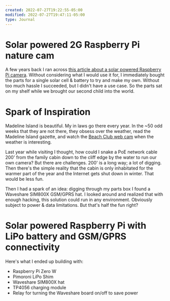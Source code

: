 ```yaml
---
created: 2022-07-27T19:22:55-05:00
modified: 2022-07-27T19:47:11-05:00
type: Journal
---
```


# Solar powered 2G Raspberry Pi nature cam

A few years back I ran across [this article about a solar powered Raspberry Pi camera](https://www.hackster.io/reichley/solar-powered-squirrel-kam-pi-zero-w-updated-797db4). Without considering what I would use it for, I immediately bought the parts for a single solar cell & battery to try and make my own. Without too much hassle I succeeded, but I didn't have a use case. So the parts sat on my shelf while we brought our second child into the world.

# Spark of Inspiration

Madeline Island is beautiful. My in laws go there every year. In the ~50 odd weeks that they are not there, they obsess over the weather, read the Madeline Island gazette, and watch the [Beach Club web cam](https://www.madelineisland.com/madeline-island-webcam/) when the weather is interesting.

Last year while visiting I thought, how could I snake a PoE network cable 200' from the family cabin down to the cliff edge by the water to run our own camera? But there are challenges. 200' is a long way; a lot of digging. Then there's the simple reality that the cabin is only inhabitated for the warmer part of the year and the Internet gets shut down in winter. That would be less fun.

Then I had a spark of an idea: digging through my parts box I found a Waveshare SIM800X GSM/GPRS hat. I looked around and realized that with enough hacking, this solution could run in any environment. Obviously subject to power & data limitations. But that's half the fun right?

# Solar powered Raspberry Pi with LiPo battery and GSM/GPRS connectivity

Here's what I ended up building with:
* Raspberry Pi Zero W
* Pimoroni LiPo Shim
* Waveshare SIM800X hat
* TP4056 charging module
* Relay for turning the Waveshare board on/off to save power

